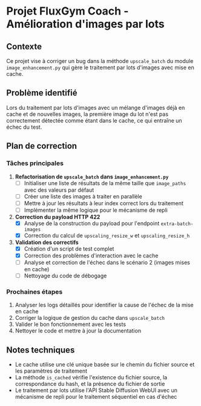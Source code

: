 # Projet FluxGym Coach - Amélioration d'images par lots

## Contexte

Ce projet vise à corriger un bug dans la méthode `upscale_batch` du module `image_enhancement.py` qui gère le traitement par lots d'images avec mise en cache.

## Problème identifié

Lors du traitement par lots d'images avec un mélange d'images déjà en cache et de nouvelles images, la première image du lot n'est pas correctement détectée comme étant dans le cache, ce qui entraîne un échec du test.

## Plan de correction

### Tâches principales

1. **Refactorisation de `upscale_batch` dans `image_enhancement.py`**
   - [ ] Initialiser une liste de résultats de la même taille que `image_paths` avec des valeurs par défaut
   - [ ] Créer une liste des images à traiter en parallèle
   - [ ] Mettre à jour les résultats à leur index correct lors du traitement
   - [ ] Implémenter la même logique pour le mécanisme de repli

2. **Correction du payload HTTP 422**
   - [x] Analyse de la construction du payload pour l'endpoint `extra-batch-images`
   - [x] Correction du calcul de `upscaling_resize_w` et `upscaling_resize_h`

3. **Validation des correctifs**
   - [x] Création d'un script de test complet
   - [x] Correction des problèmes d'interaction avec le cache
   - [ ] Analyse et correction de l'échec dans le scénario 2 (images mises en cache)
   - [ ] Nettoyage du code de débogage

### Prochaines étapes

1. Analyser les logs détaillés pour identifier la cause de l'échec de la mise en cache
2. Corriger la logique de gestion du cache dans `upscale_batch`
3. Valider le bon fonctionnement avec les tests
4. Nettoyer le code et mettre à jour la documentation

## Notes techniques

- Le cache utilise une clé unique basée sur le chemin du fichier source et les paramètres de traitement
- La méthode `is_cached` vérifie l'existence du fichier source, la correspondance du hash, et la présence du fichier de sortie
- Le traitement par lots utilise l'API Stable Diffusion WebUI avec un mécanisme de repli pour le traitement séquentiel en cas d'échec
